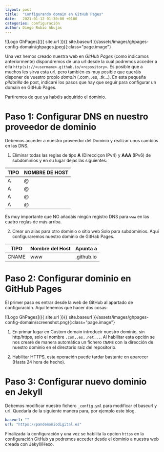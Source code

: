 ```yaml
---
layout: post
title:  "Configurando domain en GitHub Pages"
date:   2021-01-12 01:30:00 +0100
categories: configuración
author: Diego Rubio Abujas
---
```


![Logo GhPages]({{ site.url }}{{ site.baseurl }}/assets/images/ghpages-config-domain/ghpages.jpeg){:class="page.image"}

Una vez hemos creado nuestra web en *GitHub Pages* (como indicamos anteriormente) dispondremos de una url desde la cual podremos acceder a ella `http(s)://<username>.github.io/<repository>`. Es posible que a muchos les sirva esta url, pero también es muy posible que queráis disponer de vuestro propio *domain* (.com, .es, .tk...). En esta pequeña *pildorilla* de post, indicaré los pasos que hay que seguir para configurar un domain en GitHub Pages. 

Partiremos de que ya habéis adquirido el dominio.

# Paso 1: Configurar DNS en nuestro proveedor de dominio
Debemos acceder a nuestro proveedor del Dominio y realizar unos cambios en las DNS.

1) Eliminar todas las reglas de tipo **A** (Direcciçon IPv4) y **AAA** (IPv6) de subdominios y en su lugar dejas las siguientes:

| TIPO | NOMBRE DE HOST |
| --- | --- | 
| A	| @ | 185.199.108.153 |	
| A	| @	| 185.199.109.153 |	
| A	| @	| 185.199.110.153 |	
| A	| @	| 185.199.111.153 |

Es muy importante que NO añadáis ningún registro DNS para `www` en las cuatro reglas de más arriba.

2) Crear un alias para otro dominio o sitio web Solo para subdominios. Aquí configuraremos nuestro dominio de GitHab Pages.

| TIPO | Nombre del Host | Apunta a |
| --- | --- | --- | 
| CNAME | www | <usuario>.github.io |

# Paso 2: Configurar dominio en GitHub Pages
El primer paso es entrar desde la web de GitHub al apartado de configuración. Aquí tenemos que hacer dos cosas:

![Logo GhPages]({{ site.url }}{{ site.baseurl }}/assets/images/ghpages-config-domain/screenshot.png){:class="page.image"}

1. En primar lugar en Custom domain introducir nuestro dominio, sin http/https, solo el nombre `.com,.es,.net...`. 
Al habilitar esta opción se nos crearé de manera automática un fichero `CNAME` con la dirección de nuestro dominio en el directorio raíz del repositorio.

2. Habilitar HTTPS, esta operación puede tardar bastante en aparecer (Hasta 24 hora de hecho).

# Paso 3: Configurar nuevo dominio en Jekyll
Debemos modificar nuestro fichero `_config.yml` para modificar el baseurl y url. Quedaría de la siguiente manera para, por ejemplo este blog.

```yaml
baseurl: "" 
url: "https://pandemoniodigital.es" 
```
Finalizada la configuración y una vez se habilita la opcion `https` en la configuración GitHub ya podremos acceder desde el dominio a nuestra web creada con Jekyll/Hexo.
   

